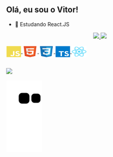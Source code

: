 ## Olá, eu sou o Vitor!

- 🌱 Estudando React.JS

<div align="center">
  <a href="https://github.com/vitorbarbon">
  <img height="140em" src="https://github-readme-stats.vercel.app/api?username=VitorBarbon&show_icons=true&theme=radical&include_all_commits=true&count_private=true"/>
  <img height="140em" src="https://github-readme-stats.vercel.app/api/top-langs/?username=VitorBarbon&layout=compact&langs_count=7&theme=radical"/>
</div>

  <div style="display: inline_block"><br>
  <img align="center" alt="Vitor-Js" height="30" width="40" src="https://raw.githubusercontent.com/devicons/devicon/master/icons/javascript/javascript-plain.svg">
  <img align="center" alt="Vitor-HTML" height="30" width="40" src="https://raw.githubusercontent.com/devicons/devicon/master/icons/html5/html5-original.svg">
  <img align="center" alt="Vitor-CSS" height="30" width="40" src="https://raw.githubusercontent.com/devicons/devicon/master/icons/css3/css3-original.svg">
  <img align="center" alt="Vitor-Ts" height="30" width="40" src="https://raw.githubusercontent.com/devicons/devicon/master/icons/typescript/typescript-plain.svg">
  <img align="center" alt="Vitor-React" height="30" width="40" src="https://raw.githubusercontent.com/devicons/devicon/master/icons/react/react-original.svg">
  <!--<img align="right" alt="Vitor-gif" height="150" style="border-radius:50px;" src="https://cdn.discordapp.com/attachments/876576267921674282/891118806372614194/ezgif.com-gif-maker.gif?width=676&height=676"
  -->
 
</div>
  
  ##

<div>
  <a href = "mailto:dev_vitorbarbon@gmail.com"><img src="https://img.shields.io/badge/-Gmail-%23333?style=for-the-badge&logo=gmail&logoColor=white" target="_blank"></a> 
  
   ![Snake animation](https://github.com/VitorBarbon/VitorBarbon/blob/output/github-contribution-grid-snake.svg)
</div>
